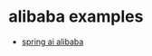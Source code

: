 # alibaba examples

- [spring ai alibaba](https://github.com/springaialibaba/spring-ai-alibaba-examples)
